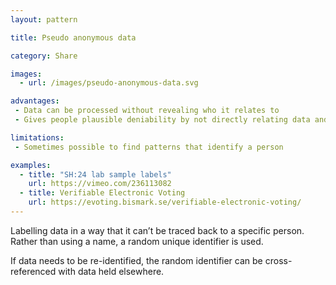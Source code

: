 ```yaml
---
layout: pattern

title: Pseudo anonymous data

category: Share

images:
  - url: /images/pseudo-anonymous-data.svg

advantages: 
 - Data can be processed without revealing who it relates to
 - Gives people plausible deniability by not directly relating data and a person together

limitations:
 - Sometimes possible to find patterns that identify a person

examples:
  - title: "SH:24 lab sample labels"
    url: https://vimeo.com/236113082
  - title: Verifiable Electronic Voting
    url: https://evoting.bismark.se/verifiable-electronic-voting/
---
```


Labelling data in a way that it can’t be traced back to a specific person. Rather than using a name, a random unique identifier is used.

If data needs to be re-identified, the random identifier can be cross-referenced with data held elsewhere.



